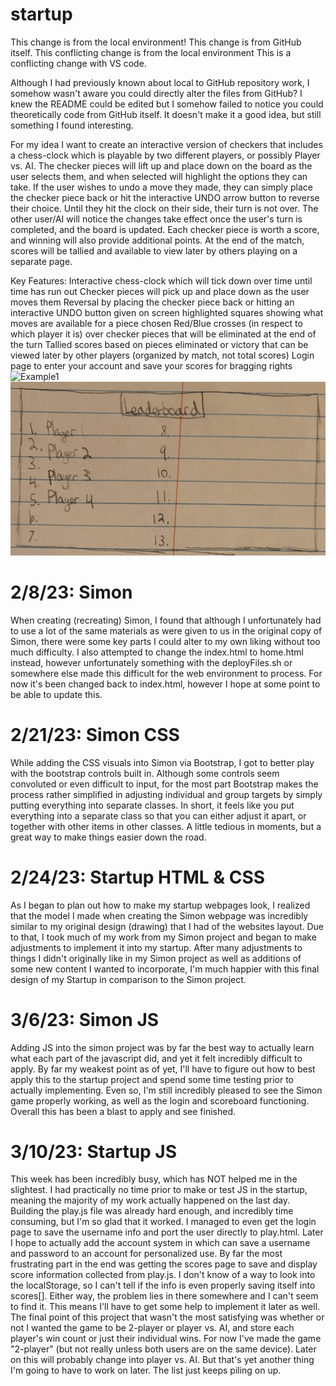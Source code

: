 # startup
This change is from the local environment!
This change is from GitHub itself.
This conflicting change is from the local environment
This is a conflicting change with VS code.


Although I had previously known about local to GitHub repository work, I somehow wasn't aware you could directly alter the files from GitHub? I knew the README could be edited but I somehow failed to notice you could theoretically code from GitHub itself. It doesn't make it a good idea, but still something I found interesting.



For my idea I want to create an interactive version of checkers that includes a chess-clock which is playable by two different players, or possibly Player vs. AI. The checker pieces will lift up and place down on the board as the user selects them, and when selected will highlight the options they can take. If the user wishes to undo a move they made, they can simply place the checker piece back or hit the interactive UNDO arrow button to reverse their choice. Until they hit the clock on their side, their turn is not over. The other user/AI will notice the changes take effect once the user's turn is completed, and the board is updated. Each checker piece is worth a score, and winning will also provide additional points. At the end of the match, scores will be tallied and available to view later by others playing on a separate page.

Key Features:
  Interactive chess-clock which will tick down over time until time has run out
  Checker pieces will pick up and place down as the user moves them
  Reversal by placing the checker piece back or hitting an interactive UNDO button given on screen
  highlighted squares showing what moves are available for a piece chosen
  Red/Blue crosses (in respect to which player it is) over checker pieces that will be eliminated at the end of the turn
  Tallied scores based on pieces eliminated or victory that can be viewed later by other players (organized by match, not total scores)
  Login page to enter your account and save your scores for bragging rights
![Example1](https://github.com/Hecktomb200/startup/blob/main/20230127_140851.jpg)
![Example2](https://github.com/Hecktomb200/startup/blob/main/20230127_140928.jpg)


# 2/8/23: Simon
When creating (recreating) Simon, I found that although I unfortunately had to use a lot of the same materials as were given to us in the original copy of Simon, there were some key parts I could alter to my own liking without too much difficulty. I also attempted to change the index.html to home.html instead, however unfortunately something with the deployFiles.sh or somewhere else made this difficult for the web environment to process. For now it's been changed back to index.html, however I hope at some point to be able to update this.

# 2/21/23: Simon CSS
While adding the CSS visuals into Simon via Bootstrap, I got to better play with the bootstrap controls built in. Although some controls seem convoluted or even difficult to input, for the most part Bootstrap makes the process rather simplified in adjusting individual and group targets by simply putting everything into separate classes. In short, it feels like you put everything into a separate class so that you can either adjust it apart, or together with other items in other classes. A little tedious in moments, but a great way to make things easier down the road.

# 2/24/23: Startup HTML & CSS
As I began to plan out how to make my startup webpages look, I realized that the model I made when creating the Simon webpage was incredibly similar to my original design (drawing) that I had of the websites layout. Due to that, I took much of my work from my Simon project and began to make adjustments to implement it into my startup. After many adjustments to things I didn't originally like in my Simon project as well as additions of some new content I wanted to incorporate, I'm much happier with this final design of my Startup in comparison to the Simon project.

# 3/6/23: Simon JS
Adding JS into the simon project was by far the best way to actually learn what each part of the javascript did, and yet it felt incredibly difficult to apply. By far my weakest point as of yet, I'll have to figure out how to best apply this to the startup project and spend some time testing prior to actually implementing. Even so, I'm still incredibly pleased to see the Simon game properly working, as well as the login and scoreboard functioning. Overall this has been a blast to apply and see finished.

# 3/10/23: Startup JS
This week has been incredibly busy, which has NOT helped me in the slightest. I had practically no time prior to make or test JS in the startup, meaning the majority of my work actually happened on the last day. Building the play.js file was already hard enough, and incredibly time consuming, but I'm so glad that it worked. I managed to even get the login page to save the username info and port the user directly to play.html. Later I hope to actually add the account system in which can save a username and password to an account for personalized use. By far the most frustrating part in the end was getting the scores page to save and display score information collected from play.js. I don't know of a way to look into the localStorage, so I can't tell if the info is even properly saving itself into scores[]. Either way, the problem lies in there somewhere and I can't seem to find it. This means I'll have to get some help to implement it later as well.
The final point of this project that wasn't the most satisfying was whether or not I wanted the game to be 2-player or player vs. AI, and store each player's win count or just their individual wins. For now I've made the game "2-player" (but not really unless both users are on the same device). Later on this will probably change into player vs. AI. But that's yet another thing I'm going to have to work on later. The list just keeps piling on up.
